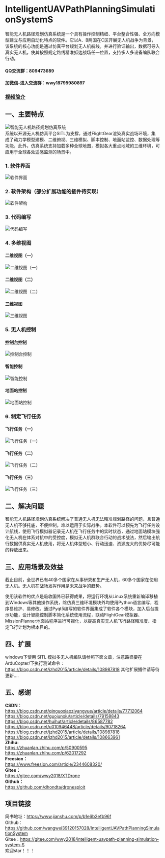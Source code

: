 # IntelligentUAVPathPlanningSimulationSystemS
智能无人机路径规划仿真系统是一个具有操作控制精细、平台整合性强、全方向模型建立与应用自动化特点的软件。它以A、B两国在C区开展无人机战争为背景，该系统的核心功能是通过仿真平台规划无人机航线，并进行验证输出，数据可导入真实无人机，使其按照规定路线精准抵达战场任一位置，支持多人多设备编队联合行动。<br>
#### QQ交流群：809473689
#### 加微信-进入交流群：wwy18795980897
### [视频简介](https://www.yuque.com/u12074055/kb/qqkaw9)
## 一、主要特点
![智能无人机路径规划仿真系统](https://images.gitee.com/uploads/images/2021/0125/233607_f09b2d25_2323666.jpeg "13.jpg")<br>
系统以开源无人机仿真平台SITL为支撑，通过FlightGear渲染真实战场环境，集成了动力学模型建模、二维俯视、三维模拟、脚本控制、地面站监控、数据处理等功能，此外，仿真系统支持加载多种全球地图，模拟各大重点地域的三维环境，可应用于全球各处遥感监测的场景中。
### 1. 软件界面
![软件界面](https://images.gitee.com/uploads/images/2021/0125/233744_ba69880f_2323666.png "1.png")
### 2. 软件架构（部分扩展功能的插件待实现）
![软件架构](https://images.gitee.com/uploads/images/2021/0125/233759_e596a868_2323666.png "2.png")
### 3. 代码编写
![代码编写](https://images.gitee.com/uploads/images/2021/0125/233814_c0aa0ba5_2323666.png "3.png")
### 4. 多维视图
#### 二维视图（一）
![二维视图（一）](https://images.gitee.com/uploads/images/2021/0125/233838_febcde95_2323666.png "4.png")
#### 二维视图（二）
![二维视图（二）](https://images.gitee.com/uploads/images/2021/0125/233900_9a21536c_2323666.png "5.png")
#### 三维视图
![三维视图](https://images.gitee.com/uploads/images/2021/0125/233925_c9f2e081_2323666.png "6.png")
### 5. 无人机控制
#### 控制台控制
![控制台控制](https://images.gitee.com/uploads/images/2021/0125/233942_e93cbff8_2323666.png "7.png")
#### 智能控制
![智能控制](https://images.gitee.com/uploads/images/2021/0126/181402_cd1f8329_2323666.png "改git.png")
#### 地面站控制
![地面站控制](https://images.gitee.com/uploads/images/2021/0125/234015_bc90af97_2323666.png "9.png")
### 6. 制定飞行任务
#### 飞行任务（一）
![飞行任务（一）](https://images.gitee.com/uploads/images/2021/0125/234038_f5448a7f_2323666.png "10.png")
#### 飞行任务（二）
![飞行任务（二）](https://images.gitee.com/uploads/images/2021/0125/234057_37ff1cc1_2323666.png "11.png")
#### 飞行任务（三）
![飞行任务（三）](https://images.gitee.com/uploads/images/2021/0125/234121_a8022c2e_2323666.png "12.png")
## 二、解决问题

智能无人机路径规划仿真系统解决了普通无人机无法精准规划路径的问题，且普通无人机不够托底，不便控制，难以运用于实际战争。本软件可以预先为飞行任务设计航线，使用飞行模拟器记录无人机在飞行任务中的实时状态，通过地面站模块强化无人机在体系对抗中的受控度，模拟无人机群联合行动的战术战法，然后输出航行数据供真实无人机使用，将无人机体型短小、行动迅速、资源庞大的优势尽可能的释放出来。

## 三、应用场景及效益

截止目前，全世界已有40多个国家在从事研究和生产无人机，60多个国家在使用无人机。无人机在战场发挥作用是未来战争的趋势。

使用该软件的优点是吸收国外已获得成果，将运行环境从Linux系统重新编译移植到Windows等其他操作系统，除仿真三维环境模块外均使用Python语言编写，程序易维护、易修改。通过Pyqt5编写的软件界面集成了软件各个模块，加入后台提示功能，设计智能控制脚本简化系统使用流程，联动FlightGear模拟器、MissionPlanner地面站程序进行可视化，以提高真实无人机飞行路径精准度、指定飞行计划为根本目的。

## 四、扩展<br>
windows下使用 SITL 模拟多无人机编队请参照下面文章，注意路径要在ArduCopter/下执行测试命令：
https://blog.csdn.net/jzhd2015/article/details/108987818
其他扩展插件请等待更新....

## 五、感谢<br>
**CSDN：**<br>
https://blog.csdn.net/qinguoxiaoziyangyue/article/details/77712064<br>
https://blog.csdn.net/guojunxiu/article/details/79158843<br>
https://blog.csdn.net/huihut/article/details/86587782<br>
https://blog.csdn.net/u010946448/article/details/90718264<br>
https://blog.csdn.net/jzhd2015/article/details/108987818<br>
https://blog.csdn.net/jzhd2015/article/details/108663961<br>
**Zhihu:**<br>
https://zhuanlan.zhihu.com/p/50900595
https://zhuanlan.zhihu.com/p/62017292<br>
**Freesion：**<br>
https://www.freesion.com/article/2344608320/<br>
**Gitee：**<br>
https://gitee.com/wwy2018/XTDrone<br>
**Github：**<br>
https://github.com/dhondta/dronesploit<br>

## 项目链接<br>
简书地址：https://www.jianshu.com/p/b1e6b2efb96f<br>
Github：https://github.com/wangwei39120157028/IntelligentUAVPathPlanningSimulationSystem<br>
Gitee：https://gitee.com/wwy2018/intelligent-uavpath-planning-simulation-system-S<br>
欢迎star！！！
